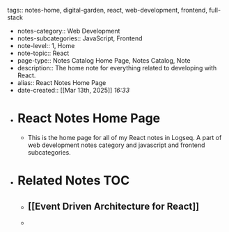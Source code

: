 tags:: notes-home, digital-garden, react, web-development, frontend, full-stack

- notes-category:: Web Development
- notes-subcategories:: JavaScript, Frontend
- note-level:: 1, Home
- note-topic:: React
- page-type:: Notes Catalog Home Page, Notes Catalog, Note
- description:: The home note for everything related to developing with React.
- alias:: React Notes Home Page
- date-created::  [[Mar 13th, 2025]] *16:33*
- # React Notes Home Page
	- This is the home page for all of my React notes in Logseq. A part of web development notes category and javascript and frontend subcategories.
- # Related Notes TOC
	- ## [[Event Driven Architecture for React]]
	-